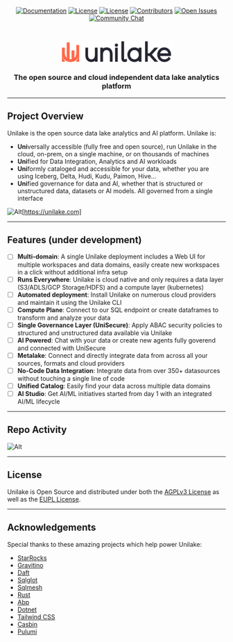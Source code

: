 <div align="center">

[![Documentation](https://img.shields.io/github/v/release/unilakehq/docs.unilake?label=Docs&color=23cc71)](https://docs.unilake.com)
[![License](https://img.shields.io/github/license/unilakehq/unilake)](https://github.com/unilakehq/unilake/blob/main/LICENSE-AGPL)
[![License](https://img.shields.io/badge/license-EUPL--1.2-green)](https://github.com/unilakehq/unilake/blob/main/LICENSE-EUPL)
[![Contributors](https://img.shields.io/github/contributors/unilakehq/unilake)](https://github.com/unilakehq/unilake/graphs/contributors)
[![Open Issues](https://img.shields.io/github/issues-raw/unilakehq/unilake)](https://github.com/unilakehq/unilake/issues)
[![Community Chat](https://img.shields.io/badge/zulip-join_chat-brightgreen.svg)](https://chat.unilake.com)

</div>

&nbsp;

<div align="center">
  <picture>
    <source media="(prefers-color-scheme: dark)" srcset="https://raw.githubusercontent.com/unilakehq/www.unilake/refs/heads/main/src/wwwroot/img/logo_unilake_light.png">
    <source media="(prefers-color-scheme: light)" srcset="https://raw.githubusercontent.com/unilakehq/www.unilake/refs/heads/main/src/wwwroot/img/logo_unilake_dark.png">
    <img alt="Unilake logo" src="https://raw.githubusercontent.com/unilakehq/www.unilake/refs/heads/main/src/wwwroot/img/logo_unilake_dark.png" width="50%">
  </picture>
</div>

<h3 align="center">
   The open source and cloud independent data lake analytics platform
</h3>

---
## Project Overview 

Unilake is the open source data lake analytics and AI platform. Unilake is:

- **Uni**versally accessible (fully free and open source), run Unilake in the cloud, on-prem, on a single machine, or on thousands of machines
- **Uni**fied for Data Integration, Analytics and AI workloads
- **Uni**formly cataloged and accessible for your data, whether you are using Iceberg, Delta, Hudi, Kudu, Paimon, Hive...
- **Uni**fied governance for data and AI, whether that is structured or unstructured data, datasets or AI models. All governed from a single interface

![Alt](https://www-unilake.coolify.avd.unilake.com/img/landing/glowing-hero.png)[https://unilake.com]

---
## Features (under development)

- [ ] **Multi-domain**: A single Unilake deployment includes a Web UI for multiple workspaces and data domains, easily create new workspaces in a click without additional infra setup
- [ ] **Runs Everywhere**: Unilake is cloud native and only requires a data layer (S3/ADLS/GCP Storage/HDFS) and a compute layer (kubernetes)
- [ ] **Automated deployment**: Install Unilake on numerous cloud providers and maintain it using the Unilake CLI
- [ ] **Compute Plane**: Connect to our SQL endpoint or create dataframes to transform and analyze your data
- [ ] **Single Governance Layer (UniSecure)**: Apply ABAC security policies to structured and unstructured data available via Unilake
- [ ] **AI Powered**: Chat with your data or create new agents fully goverend and connected with UniSecure
- [ ] **Metalake**: Connect and directly integrate data from across all your sources, formats and cloud providers
- [ ] **No-Code Data Integration**: Integrate data from over 350+ datasources without touching a single line of code
- [ ] **Unified Catalog**: Easily find your data across multiple data domains
- [ ] **AI Studio**: Get AI/ML initiatives started from day 1 with an integrated AI/ML lifecycle

---
## Repo Activity

![Alt](https://repobeats.axiom.co/api/embed/03bec3a6f474e5f243c0e2e841a5451573dd10e2.svg "Repobeats analytics image")

---
## License

Unilake is Open Source and distributed under both the [AGPLv3 License](https://github.com/unilakehq/unilake/blob/main/LICENSE-AGPL) as well as the [EUPL License](https://github.com/unilakehq/unilake/blob/main/LICENSE-EUPL). 

---
## Acknowledgements

Special thanks to these amazing projects which help power Unilake:

- [StarRocks](https://www.starrocks.io/)
- [Gravitino](https://gravitino.apache.org/)
- [Daft](https://www.getdaft.io/)
- [Sqlglot](https://sqlglot.com/sqlglot.html)
- [Sqlmesh](https://sqlmesh.readthedocs.io/en/stable/)
- [Rust](https://www.rust-lang.org/)
- [Abp](https://abp.io/)
- [Dotnet](https://dotnet.microsoft.com/en-us/)
- [Tailwind CSS](https://tailwindcss.com/)
- [Casbin](https://casbin.org/)
- [Pulumi](https://www.pulumi.com/)
